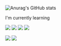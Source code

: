 ![Anurag's GitHub stats](https://github-readme-stats.vercel.app/api?username=tkddus614&show_icons=true&theme=radical)

I'm currently learning

<img src="https://img.shields.io/badge/Javascript-F7DF1E?style=flat-square&logo=Javascript&logoColor=white"/></a>
<img src="https://img.shields.io/badge/Next.Js-000000?style=flat-square&logo=Next.Js&logoColor=white"/></a>
<img src="https://img.shields.io/badge/Styledcomponents-DB7093?style=flat-square&logo=styled-components&logoColor=white"/></a>
<img src="https://img.shields.io/badge/React-61DAFB?style=flat-square&logo=React&logoColor=white"/></a>

<img src="https://img.shields.io/badge/MySQL-4479A1?style=flat-square&logo=MySQL&logoColor=white"/></a>
<img src="https://img.shields.io/badge/Python-3776AB?style=flat-square&logo=Python&logoColor=white"/></a>
